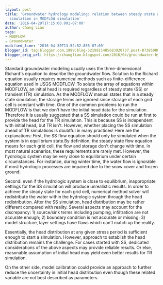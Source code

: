 ```yaml
---
layout: post
title: 'Groundwater hydrology modeling: relation between steady state and transient
  simulation in MODFLOW simulation'
date: '2016-04-29T17:15:00.001-07:00'
author: Chang Liao
tags:
- MODFLOW
- Groundwater
modified_time: '2016-04-30T13:52:52.856-07:00'
blogger_id: tag:blogger.com,1999:blog-5219825485683920737.post-8738608850004999002
blogger_orig_url: https://changliao.blogspot.com/2016/04/groundwater-hydrology-modeling-001.html
---
```


Standard groundwater modeling usually uses the three-dimensional Richard's 
equation to describe the groundwater flow. Solution to the Richard equation 
usually requires numerical methods such as finite-difference equation used in 
USGS MODFLOW. 
To solute the array of equations within MODFLOW, an initial head is required 
regardless of steady state (SS) or transient (TR) simulation. 
As the MODFLOW manual states that in a steady state simulation, the storage 
terms are ignored since storage of each grid cell is constant with time. 
One of the common problems to run the MODFLOW is  that we don't have the 
initial head data for the simulation. Therefore it is usually suggested that a 
SS simulation could be run at first to provide the head for the TR simulation. 
This is because SS is independent with initial head, but TR isn't. 
However, whether placing the SS simulation ahead of TR simulations is doubtful 
in many practices! Here are the explanations: 
First, the SS flow equation should only be simulated when the system is in 
equilibrium state.By definition, the steady state flow equation means for each 
grid cell, the flow and storage don't change with time. In most natural 
scenarios, these requirements are rarely met. However, the hydrologic system 
may be very close to equilibrium under certain circumstances. For instance, 
during winter time, the water flow is ignorable if most hydrologic processes 
are impaired due to the snow cover and frozen ground. 

Second. even if the hydrologic system is close to equilibrium, inappropriate 
settings for the SS simulation will produce unrealistic results. In order to 
achieve the steady state for each grid cell, numerical method solver will 
redistribute the water within the hydrologic system through the head 
redistribution. After the SS simulation, head distribution may be rather 
different compared with reality. Several aspects may account for the 
discrepancy: 1) source/sink terms including pumping, infiltration are not 
accurate enough; 2) boundary condition is not accurate or missing; 3) model 
structure, layer settings have flaws which can't match up the reality. 

Essentially, the head distribution at any given stress period is sufficient 
enough to start a simulation. However, approach to establish the head 
distribution remains the challenge. For cases started with SS, dedicated 
considerations of the above aspects may provide reliable results. Or else, 
reasonable assumption of initial head may yield even better results for TR 
simulation. 

On the other side, model calibration could provide an approach to further 
reduce the uncertainty in initial head distribution even though these related 
variable are not best described as parameters. 